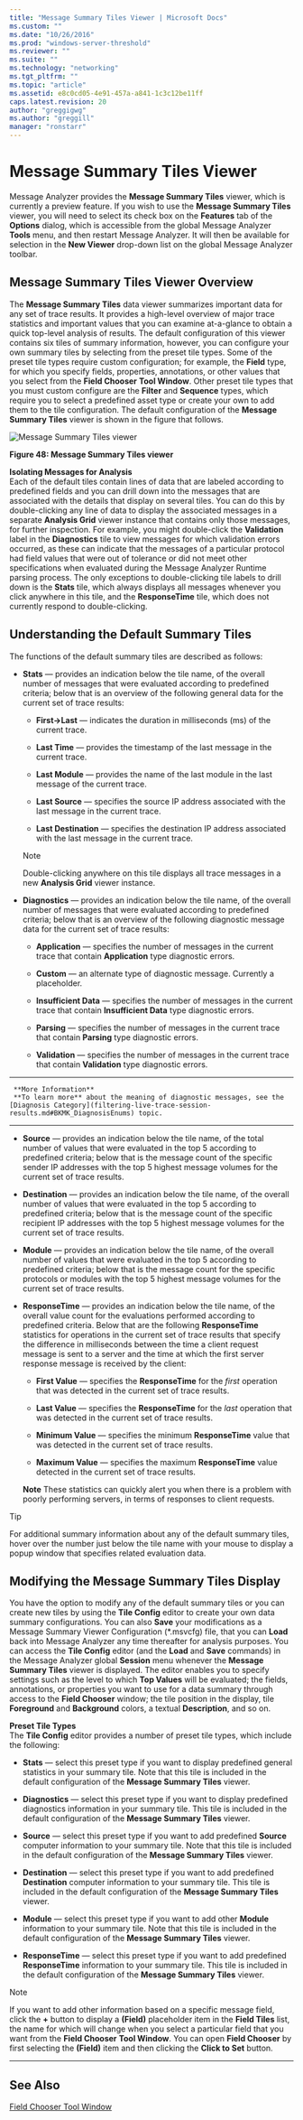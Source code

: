 ```yaml
---
title: "Message Summary Tiles Viewer | Microsoft Docs"
ms.custom: ""
ms.date: "10/26/2016"
ms.prod: "windows-server-threshold"
ms.reviewer: ""
ms.suite: ""
ms.technology: "networking"
ms.tgt_pltfrm: ""
ms.topic: "article"
ms.assetid: e8c0cd05-4e91-457a-a841-1c3c12be11ff
caps.latest.revision: 20
author: "greggigwg"
ms.author: "greggill"
manager: "ronstarr"
---
```

# Message Summary Tiles Viewer
Message Analyzer provides the **Message Summary Tiles** viewer, which is currently a preview feature. If you wish to use the **Message Summary Tiles** viewer, you will need to select its check box on the **Features** tab of the **Options** dialog, which is accessible from the global Message Analyzer **Tools** menu, and then restart Message Analyzer. It will then be available for selection in the **New Viewer** drop-down list on the global Message Analyzer toolbar.  
  
## Message Summary Tiles Viewer Overview  
 The **Message Summary Tiles** data viewer summarizes important data for any set of trace results. It provides a high-level overview of major trace statistics and important values that you can examine at-a-glance to obtain a quick top-level analysis of results. The default configuration of this viewer contains six tiles of summary information, however, you can configure your own summary tiles by selecting from the preset tile types. Some of the preset tile types require custom configuration; for example, the **Field** type, for which you specify fields, properties, annotations, or other values that you select from the **Field Chooser** **Tool Window**. Other preset tile types that you must custom configure are the **Filter** and **Sequence** types, which require you to select a predefined asset type or create your own to add them to the tile configuration. The default configuration of the **Message Summary Tiles** viewer is shown in the figure that follows.  
  
 ![Message Summary Tiles viewer](media/fig48-message-summary-tiles-viewer.png "Fig48-Message Summary Tiles viewer")  
  
 **Figure 48:  Message Summary Tiles viewer**  
  
 **Isolating Messages for Analysis**   
Each of the default tiles contain lines of data that are labeled according to predefined fields and you can drill down into the messages that are associated with the details that display on several tiles. You can do this by double-clicking any line of data to display the associated messages in a separate **Analysis Grid** viewer instance that contains only those messages, for further inspection. For example, you might double-click the **Validation** label in the **Diagnostics** tile to view messages for which validation errors occurred, as these can indicate that the messages of a particular protocol had field values that were out of tolerance or did not meet other specifications when evaluated during the Message Analyzer Runtime parsing process. The only exceptions to double-clicking tile labels to drill down is the **Stats** tile, which always displays all messages whenever you click anywhere in this tile, and the **ResponseTime** tile, which does not currently respond to double-clicking.  
  
## Understanding the Default Summary Tiles  
 The functions of the default summary tiles are described as follows:  
  
-   **Stats** — provides an indication below the tile name, of the overall number of messages that were evaluated according to predefined criteria; below that is an overview of the following general data for the current set of trace results:  
  
    -   **First->Last** — indicates the duration in milliseconds (ms) of the current trace.  
  
    -   **Last Time** — provides the timestamp of the last message in the current trace.  
  
    -   **Last Module** — provides the name of the last module in the last message of the current trace.  
  
    -   **Last Source** — specifies the source IP address associated with the last message in the current trace.  
  
    -   **Last Destination** — specifies the destination IP address associated with the last message in the current trace.  
  
    > [!NOTE]
    >  Double-clicking anywhere on this tile displays all trace messages in a new **Analysis Grid** viewer instance.  
  
-   **Diagnostics** — provides an indication below the tile name, of the overall number of messages that were evaluated according to predefined criteria; below that is an overview of the following diagnostic message data for the current set of trace results:  
  
    -   **Application** — specifies the number of messages in the current trace that contain **Application** type diagnostic errors.  
  
    -   **Custom** — an alternate type of diagnostic message. Currently a placeholder.  
  
    -   **Insufficient Data** — specifies the number of messages in the current trace that contain **Insufficient Data** type diagnostic errors.  
  
    -   **Parsing** — specifies the number of messages in the current trace that contain **Parsing** type diagnostic errors.  
  
    -   **Validation** — specifies the number of messages in the current trace that contain **Validation** type diagnostic errors.  
  
   ---  
  
     **More Information**   
     **To learn more** about the meaning of diagnostic messages, see the [Diagnosis Category](filtering-live-trace-session-results.md#BKMK_DiagnosisEnums) topic.   
  ---  
  
-   **Source** — provides an indication below the tile name, of the total number of values that were evaluated in the top 5 according to predefined criteria; below that is the message count of the specific sender IP addresses with the top 5 highest message volumes for the current set of trace results.  
  
-   **Destination** — provides an indication below the tile name, of the overall number of values that were evaluated in the top 5 according to predefined criteria; below that is the message count of the specific recipient IP addresses with the top 5 highest message volumes for the current set of trace results.  
  
-   **Module** — provides an indication below the tile name, of the overall number of values that were evaluated in the top 5 according to predefined criteria; below that is the message count for the specific protocols or modules with the top 5 highest message volumes for the current set of trace results.  
  
-   **ResponseTime** — provides an indication below the tile name, of the overall value count for the evaluations performed according to predefined criteria. Below that are the following **ResponseTime** statistics for operations in the current set of trace results that specify the difference in milliseconds between the time a client request message is sent to a server and the time at which the first server response message is received by the client:  
  
    -   **First Value** — specifies the **ResponseTime** for the *first* operation that was detected in the current set of trace results.  
  
    -   **Last Value** — specifies the **ResponseTime** for the *last* operation that was detected in the current set of trace results.  
  
    -   **Minimum Value** — specifies the minimum **ResponseTime** value that was detected in the current set of trace results.  
  
    -   **Maximum Value** — specifies the maximum **ResponseTime** value detected in the current set of trace results.  
  
     **Note** These statistics can quickly alert you when there is a problem with poorly performing servers, in terms of responses to client requests.  
  
> [!TIP]
>  For additional summary information about any of the default summary tiles, hover over the number just below the tile name with your mouse to display a popup window that specifies related evaluation data.  
  
## Modifying the Message Summary Tiles Display  
 You have the option to modify any of the default summary tiles or you can create new tiles by using the **Tile Config** editor to create your own data summary configurations. You can also **Save** your modifications as a Message Summary Viewer Configuration (\*.msvcfg) file, that you can **Load** back into Message Analyzer any time thereafter for analysis purposes. You can access the **Tile Config** editor (and the **Load** and **Save** commands) in the Message Analyzer global **Session** menu whenever the **Message Summary Tiles** viewer is displayed. The editor enables you to specify settings such as the level to which **Top Values** will be evaluated; the fields, annotations, or properties you want to use for a data summary through access to the **Field Chooser** window; the tile position in the display, tile **Foreground** and **Background** colors, a textual **Description**, and so on.  
  
 **Preset Tile Types**   
The **Tile Config** editor provides a number of preset tile types, which include the following:  
  
-   **Stats** — select this preset type if you want to display predefined general statistics in your summary tile. Note that this tile is included in the default configuration of the **Message Summary Tiles** viewer.  
  
-   **Diagnostics** — select this preset type if you want to display predefined diagnostics information in your summary tile. This tile is included in the default configuration of the **Message Summary Tiles** viewer.  
  
-   **Source** — select this preset type if you want to add predefined **Source** computer information to your summary tile. Note that this tile is included in the default configuration of the **Message Summary Tiles** viewer.  
  
-   **Destination** — select this preset type if you want to add predefined **Destination** computer information to your summary tile. This tile is included in the default configuration of the **Message Summary Tiles** viewer.  
  
-   **Module** — select this preset type if you want to add other **Module** information to your summary tile. Note that this tile is included in the default configuration of the **Message Summary Tiles** viewer.  
  
-   **ResponseTime** — select this preset type if you want to add predefined **ResponseTime** information to your summary tile. This tile is included in the default configuration of the **Message Summary Tiles** viewer.  
  
> [!NOTE]
>  If you want to add other information based on a specific message field, click the **+** button to display a **(Field)** placeholder item in the **Field Tiles** list, the name for which will change when you select a particular field that you want from the **Field Chooser** **Tool Window**. You can open **Field Chooser** by first selecting the **(Field)** item and then clicking the **Click to Set** button.  
  
---  
  
## See Also  
 [Field Chooser Tool Window](field-chooser-tool-window.md)